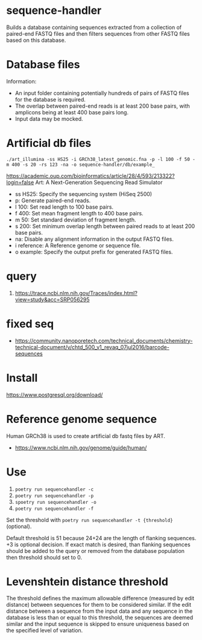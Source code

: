 # sequence-handler
Builds a database containing sequences extracted from a collection of paired-end FASTQ files and then filters sequences from other FASTQ files based on this database.

# Database files
Information:
- An input folder containing potentially hundreds of pairs of FASTQ files for the database is required.
- The overlap between paired-end reads is at least 200 base pairs, with amplicons being at least 400 base pairs long.
- Input data may be mocked.
# Artificial db files
```shell
./art_illumina -ss HS25 -i GRCh38_latest_genomic.fna -p -l 100 -f 50 -m 400 -s 20 -rs 123 -na -o sequence-handler/db/example_
```
https://academic.oup.com/bioinformatics/article/28/4/593/213322?login=false
Art: A Next-Generation Sequencing Read Simulator

- ss HS25: Specify the sequencing system (HiSeq 2500)
- p: Generate paired-end reads.
- l 100: Set read length to 100 base pairs.
- f 400: Set mean fragment length to 400 base pairs.
- m 50: Set standard deviation of fragment length.
- s 200: Set minimum overlap length between paired reads to at least 200 base pairs.
- na: Disable any alignment information in the output FASTQ files.
- i reference: A Reference genome or sequence file.
- o example: Specify the output prefix for generated FASTQ files.

# query
1. https://trace.ncbi.nlm.nih.gov/Traces/index.html?view=study&acc=SRP056295

# fixed seq
- https://community.nanoporetech.com/technical_documents/chemistry-technical-document/v/chtd_500_v1_revaq_07jul2016/barcode-sequences

# Install
https://www.postgresql.org/download/

# Reference genome sequence
Human GRCh38 is used to create artificial db fastq files by ART.
- https://www.ncbi.nlm.nih.gov/genome/guide/human/



# Use
1. ```poetry run sequencehandler -c```
2. ```poetry run sequencehandler -p```
3. ```spoetry run sequencehandler -o```
4. ```poetry run sequencehandler -f```

Set the threshold with ```poetry run sequencehandler -t {threshold}``` (optional).

Default threshold is 51 because 24+24 are the length of flanking sequences. +3 is optional decision. If exact match is desired, than flanking sequences should be added to the query or removed from the database population then threshold should set to 0.

# Levenshtein distance threshold
The threshold defines the maximum allowable difference (measured by edit distance) between sequences for them to be considered similar. If the edit distance between a sequence from the input data and any sequence in the database is less than or equal to this threshold, the sequences are deemed similar and the input sequence is skipped to ensure uniqueness based on the specified level of variation.
